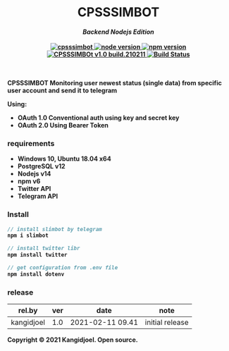 <div align="center">
<h1><b>CPSSSIMBOT</h1>
  <i>Backend Nodejs Edition</i>
<br/><br/>

<a href="blank" title="CPSSSIMBOT">
   <img src="https://img.shields.io/badge/cpsssimbot-2021-blue" alt="cpsssimbot">
</a>
<a href="blank" title="Node Version">
   <img src="https://img.shields.io/badge/node-v14.15.4-green" alt="node version">
</a>
<a href="blank" title="NPM Version">
   <img src="https://img.shields.io/badge/npm-6.14.10-green" alt="npm version">
</a>
<!-- <a href="blank" title="PostgreSQL Version">
   <img src="https://img.shields.io/badge/postgreSQL-v12.5-green" alt="postgresql version">
</a> -->
<a href="blank" title="CPSSSIMBOT">
   <img src="https://img.shields.io/badge/version-1.0 build.210211-orange" alt="CPSSSIMBOt v1.0 build.210211">
</a>
<a href="blank" title="CPSSSIMBOT Tests">
  <img src="https://img.shields.io/badge/build-passing-green" alt="Build Status"/>
</a>
<br/>
<br/>
<br/>
</div>


CPSSSIMBOT
Monitoring user newest status (single data) from specific user account and send it to telegram

Using:
- OAuth 1.0 Conventional auth using key and secret key
- OAuth 2.0 Using Bearer Token

### requirements
- Windows 10, Ubuntu 18.04 x64
- PostgreSQL v12
- Nodejs v14
- npm v6
- Twitter API
- Telegram API

### Install
```javascript
// install slimbot by telegram
npm i slimbot 
```
```javascript
// install twitter libr
npm install twitter 
```
```javascript
// get configuration from .env file
npm install dotenv 
```


### release

rel.by | ver | date | note
--- | --- | --- | ---
kangidjoel | 1.0 | 2021-02-11 09.41 | initial release 


Copyright © 2021 Kangidjoel. Open source.


